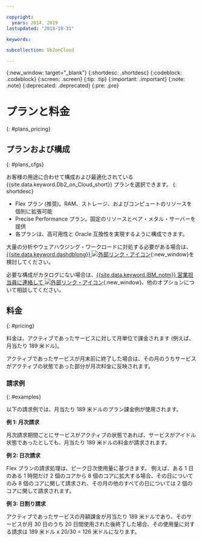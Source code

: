 ```yaml
---

copyright:
  years: 2014, 2019
lastupdated: "2018-10-31"

keywords: 

subcollection: Db2onCloud

---
```


<!-- Attribute definitions --> 
{:new_window: target="_blank"}
{:shortdesc: .shortdesc}
{:codeblock: .codeblock}
{:screen: .screen}
{:tip: .tip}
{:important: .important}
{:note: .note}
{:deprecated: .deprecated}
{:pre: .pre}

# プランと料金
{: #plans_pricing}

## プランおよび構成
{: #plans_cfgs}

お客様の用途に合わせて構成および最適化されている {{site.data.keyword.Db2_on_Cloud_short}} プランを選択できます。
{: shortdesc}

   * Flex プラン (推奨)。RAM、ストレージ、およびコンピュートのリソースを個別に拡張可能
   * Precise Performance プラン。固定のリソースとベア・メタル・サーバーを提供
   * 各プランは、高可用性と Oracle 互換性を実現するように構成できます。

大量の分析やウェアハウジング・ワークロードに対処する必要がある場合は、[{{site.data.keyword.dashdblong}} ![外部リンク・アイコン](../../icons/launch-glyph.svg "外部リンク・アイコン")](https://www.ibm.com/cloud/db2-warehouse-on-cloud){:new_window}を検討してください。

必要な構成がカタログにない場合は、[{{site.data.keyword.IBM_notm}} 営業担当員に連絡して ![外部リンク・アイコン](../../icons/launch-glyph.svg "外部リンク・アイコン")](https://www.ibm.com/connect/ibm/us/en/?lnk=fcw){:new_window}、他のオプションについて相談してください。

## 料金
{: #pricing}

料金は、アクティブであったサービスに対して月単位で課金されます (例えば、月当たり 189 米ドル)。 

アクティブであったサービスが月末前に終了した場合は、その月のうちサービスがアクティブの状態であった部分が月次料金に反映されます。

### 請求例
{: #examples}

以下の請求例では、月当たり 189 米ドルのプラン課金例が使用されます。

**例 1: 月次請求**

月次請求期間ごとにサービスがアクティブの状態であれば、サービスがアイドル状態であったとしても、月当たり 189 米ドルの料金が請求されます。

**例 2: 日次請求**

Flex プランの請求処理は、ピーク日次使用量に基づきます。 例えば、ある 1 日のある 1 時間だけ 2 個のコアから 8 個のコアに拡大する場合、その日についてのみ 8 個のコアに関して請求され、その月の他のすべての日については 2 個のコアに関して請求されます。

**例 3: 日割り請求**

アクティブであったサービスの月額課金が月当たり 189 米ドルであり、そのサービスが月 30 日のうち 20 日間使用された後終了した場合、その使用量に対する請求は 189 米ドル x 20/30 = 126 米ドルになります。

